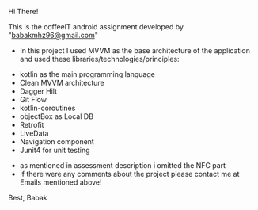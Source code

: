 Hi There!

This is the coffeeIT android assignment developed by "babakmhz96@gmail.com"

* In this project I used MVVM as the base architecture of the application and used these
  libraries/technologies/principles:


- kotlin as the main programming language
- Clean MVVM architecture
- Dagger Hilt
- Git Flow 
- kotlin-coroutines
- objectBox as Local DB
- Retrofit
- LiveData
- Navigation component
- Junit4 for unit testing

* as mentioned in assessment description i omitted the NFC part
* If there were any comments about the project please contact me at Emails mentioned above!

Best,
Babak